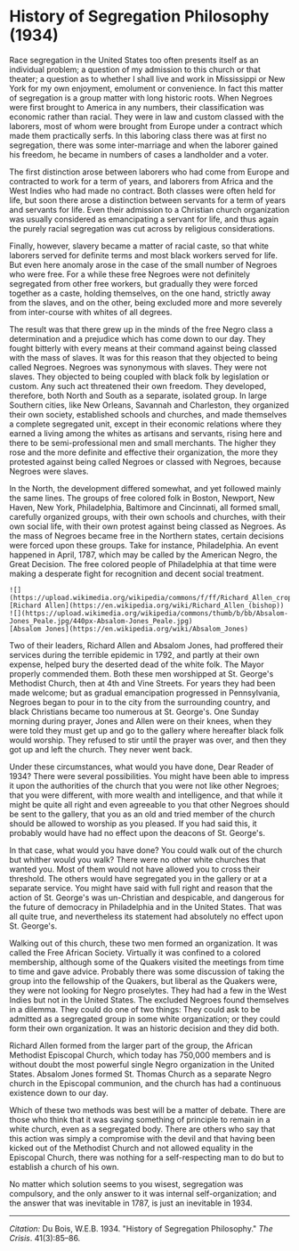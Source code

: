 <!--
title:   History of Segregation Philosophy
author:  Du Bois, W.E.B.
journal: The Crisis
year:    1934
volume:  41
issue:   3
pages:   85-86
-->
# History of Segregation Philosophy (1934)

Race segregation in the United States too often presents itself as an individual problem; a question of my admission to this church or that theater; a question as to whether I shall live and work in Mississippi or New York for my own enjoyment, emolument or convenience. In fact this matter of segregation is a group matter with long historic roots. When Negroes were first brought to America in any numbers, their classification was economic rather than racial. They were in law and custom classed with the laborers, most of whom were brought from Europe under a contract which made them practically serfs. In this laboring class there was at first no segregation, there was some inter-marriage and when the laborer gained his freedom, he became in numbers of cases a landholder and a voter.

The first distinction arose between laborers who had come from Europe and contracted to work for a term of years, and laborers from Africa and the West Indies who had made no contract. Both classes were often held for life, but soon there arose a distinction between servants for a term of years and servants for life. Even their admission to a Christian church organization was usually considered as emancipating a servant for life, and thus again the purely racial segregation was cut across by religious considerations.

Finally, however, slavery became a matter of racial caste, so that white laborers served for definite terms and most black workers served for life. But even here anomaly arose in the case of the small number of Negroes who were free. For a while these free Negroes were not definitely segregated from other free workers, but gradually they were forced together as a caste, holding themselves, on the one hand, strictly away from the slaves, and on the other, being excluded more and more severely from inter-course with whites of all degrees.

The result was that there grew up in the minds of the free Negro class a determination and a prejudice which has come down to our day. They fought bitterly with every means at their command against being classed with the mass of slaves. It was for this reason that they objected to being called Negroes. Negroes was synonymous with slaves. They were not slaves. They objected to being coupled with black folk by legislation or custom. Any such act threatened their own freedom. They developed, therefore, both North and South as a separate, isolated group. In large Southern cities, like New Orleans, Savannah and Charleston, they organized their own society, established schools and churches, and made themselves a complete segregated unit, except in their economic relations where they earned a living among the whites as artisans and servants, rising here and there to be semi-professional men and small merchants. The higher they rose and the more definite and effective their organization, the more they protested against being called Negroes or classed with Negroes, because Negroes were slaves.

In the North, the development differed somewhat, and yet followed mainly the same lines. The groups of free colored folk in Boston, Newport, New Haven, New York, Philadelphia, Baltimore and Cincinnati, all formed small, carefully organized groups, with their own schools and churches, with their own social life, with their own protest against being classed as Negroes. As the mass of Negroes became free in the Northern states, certain decisions were forced upon these groups. Take for instance, Philadelphia. An event happened in April, 1787, which may be called by the American Negro, the Great Decision. The free colored people of Philadelphia at that time were making a desperate fight for recognition and decent social treatment.

```{margin}
![](https://upload.wikimedia.org/wikipedia/commons/f/ff/Richard_Allen_crop.jpg)    
[Richard Allen](https://en.wikipedia.org/wiki/Richard_Allen_(bishop))    
![](https://upload.wikimedia.org/wikipedia/commons/thumb/b/bb/Absalom-Jones_Peale.jpg/440px-Absalom-Jones_Peale.jpg)
[Absalom Jones](https://en.wikipedia.org/wiki/Absalom_Jones)
```

Two of their leaders, Richard Allen and Absalom Jones, had proffered their services during the terrible epidemic in 1792, and partly at their own expense, helped bury the deserted dead of the white folk. The Mayor properly commended them. Both these men worshipped at St. George's Methodist Church, then at 4th and Vine Streets. For years they had been made welcome; but as gradual emancipation progressed in Pennsylvania, Negroes began to pour in to the city from the surrounding country, and black Christians became too numerous at St. George's. One Sunday morning during prayer, Jones and Allen were on their knees, when they were told they must get up and go to the gallery where hereafter black folk would worship. They refused to stir until the prayer was over, and then they got up and left the church. They never went back.

Under these circumstances, what would you have done, Dear Reader of 1934? There were several possibilities. You might have been able to impress it upon the authorities of the church that you were not like other Negroes; that you were different, with more wealth and intelligence, and that while it might be quite all right and even agreeable to you that other Negroes should be sent to the gallery, that you as an old and tried member of the church should be allowed to worship as you pleased. If you had said this, it probably would have had no effect upon the deacons of St. George's.

In that case, what would you have done? You could walk out of the church but whither would you walk? There were no other white churches that wanted you. Most of them would not have allowed you to cross their threshold. The others would have segregated you in the gallery or at a separate service. You might have said with full right and reason that the action of St. George's was un-Christian and despicable, and dangerous for the future of democracy in Philadelphia and in the United States. That was all quite true, and nevertheless its statement had absolutely no effect upon St. George's.

Walking out of this church, these two men formed an organization. It was called the Free African Society. Virtually it was confined to a colored membership, although some of the Quakers visited the meetings from time to time and gave advice. Probably there was some discussion of taking the group into the fellowship of the Quakers, but liberal as the Quakers were, they were not looking for Negro proselytes. They had had a few in the West Indies but not in the United States. The excluded Negroes found themselves in a dilemma. They could do one of two things: They could ask to be admitted as a segregated group in some white organization; or they could form their own organization. It was an historic decision and they did both.

Richard Allen formed from the larger part of the group, the African Methodist Episcopal Church, which today has 750,000 members and is without doubt the most powerful single Negro organization in the United States. Absalom Jones formed St. Thomas Church as a separate Negro church in the Episcopal communion, and the church has had a continuous existence down to our day.

Which of these two methods was best will be a matter of debate. There are those who think that it was saving something of principle to remain in a white church, even as a segregated body. There are others who say that this action was simply a compromise with the devil and that having been kicked out of the Methodist Church and not allowed equality in the Episcopal Church, there was nothing for a self-respecting man to do but to establish a church of his own.

No matter which solution seems to you wisest, segregation was compulsory, and the only answer to it was internal self-organization; and the answer that was inevitable in 1787, is just an inevitable in 1934.

_________________
*Citation:* Du Bois, W.E.B. 1934. "History of Segregation Philosophy." *The Crisis*. 41(3):85&ndash;86.
